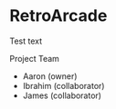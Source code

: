 # RetroArcade

Test text

Project Team

* Aaron (owner)
* Ibrahim (collaborator)
* James (collaborator)
